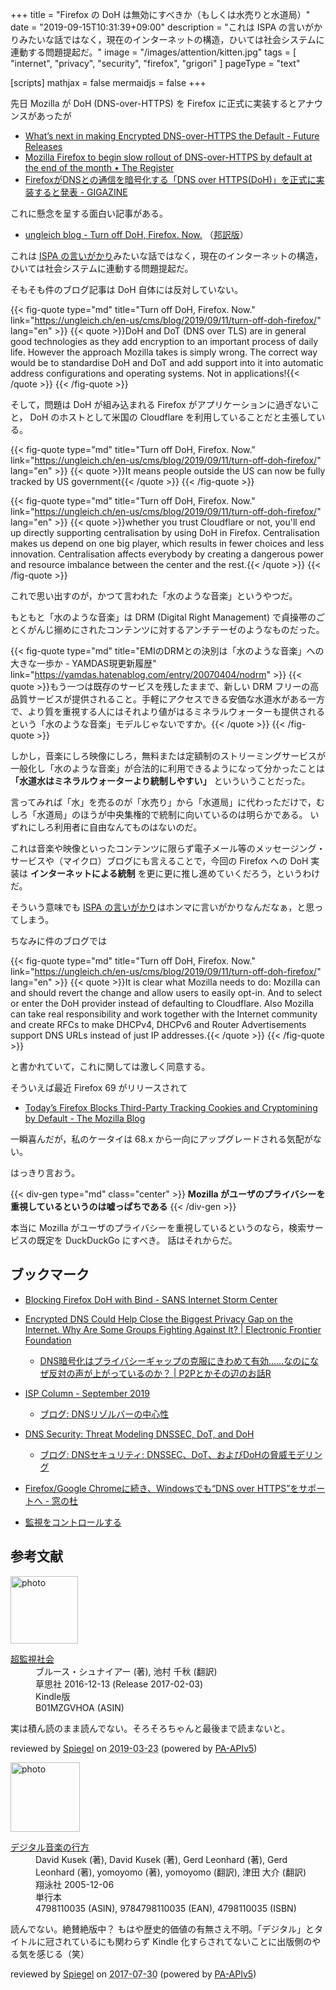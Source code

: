 +++
title = "Firefox の DoH は無効にすべきか（もしくは水売りと水道局）"
date =  "2019-09-15T10:31:39+09:00"
description = "これは ISPA の言いがかりみたいな話ではなく，現在のインターネットの構造，ひいては社会システムに連動する問題提起だ。"
image = "/images/attention/kitten.jpg"
tags = [ "internet", "privacy", "security", "firefox", "grigori" ]
pageType = "text"

[scripts]
  mathjax = false
  mermaidjs = false
+++

先日 Mozilla が DoH (DNS-over-HTTPS) を Firefox に正式に実装するとアナウンスがあったが

- [What’s next in making Encrypted DNS-over-HTTPS the Default - Future Releases](https://blog.mozilla.org/futurereleases/2019/09/06/whats-next-in-making-dns-over-https-the-default/)
- [Mozilla Firefox to begin slow rollout of DNS-over-HTTPS by default at the end of the month • The Register](https://www.theregister.co.uk/2019/09/09/mozilla_firefox_dns/)
- [FirefoxがDNSとの通信を暗号化する「DNS over HTTPS(DoH)」を正式に実装すると発表 - GIGAZINE](https://gigazine.net/news/20190910-mozilla-firefox-dns-over-https/)

これに懸念を呈する面白い記事がある。

- [ungleich blog - Turn off DoH, Firefox. Now.](https://ungleich.ch/en-us/cms/blog/2019/09/11/turn-off-doh-firefox/) （[邦訳版](https://okuranagaimo.blogspot.com/2019/09/firefoxdoh.html "ブログ: Firefoxよ、DoHをオフにしろ、今すぐ")）

これは [ISPA の言いがかり]みたいな話ではなく，現在のインターネットの構造，ひいては社会システムに連動する問題提起だ。

そもそも件のブログ記事は DoH 自体には反対していない。

{{< fig-quote type="md" title="Turn off DoH, Firefox. Now." link="https://ungleich.ch/en-us/cms/blog/2019/09/11/turn-off-doh-firefox/" lang="en" >}}
{{< quote >}}DoH and DoT (DNS over TLS) are in general good technologies as they add encryption to an important process of daily life. However the approach Mozilla takes is simply wrong. The correct way would be to standardise DoH and DoT and add support into it into automatic address configurations and operating systems. Not in applications!{{< /quote >}}
{{< /fig-quote >}}

そして，問題は DoH が組み込まれる Firefox がアプリケーションに過ぎないこと， DoH のホストとして米国の Cloudflare を利用していることだと主張している。

{{< fig-quote type="md" title="Turn off DoH, Firefox. Now." link="https://ungleich.ch/en-us/cms/blog/2019/09/11/turn-off-doh-firefox/" lang="en" >}}
{{< quote >}}It means people outside the US can now be fully tracked by US government{{< /quote >}}
{{< /fig-quote >}}

{{< fig-quote type="md" title="Turn off DoH, Firefox. Now." link="https://ungleich.ch/en-us/cms/blog/2019/09/11/turn-off-doh-firefox/" lang="en" >}}
{{< quote >}}whether you trust Cloudflare or not, you'll end up directly supporting centralisation by using DoH in Firefox. Centralisation makes us depend on one big player, which results in fewer choices and less innovation. Centralisation affects everybody by creating a dangerous power and resource imbalance between the center and the rest.{{< /quote >}}
{{< /fig-quote >}}

これで思い出すのが，かつて言われた「水のような音楽」というやつだ。

もともと「水のような音楽」は DRM (Digital Right Management) で貞操帯のごとくがんじ搦めにされたコンテンツに対するアンチテーゼのようなものだった。

{{< fig-quote type="md" title="EMIのDRMとの決別は「水のような音楽」への大きな一歩か - YAMDAS現更新履歴" link="https://yamdas.hatenablog.com/entry/20070404/nodrm" >}}
{{< quote >}}もう一つは既存のサービスを残したままで、新しい DRM フリーの高品質サービスが提供されること。手軽にアクセスできる安価な水道水がある一方で、より質を重視する人にはそれより値がはるミネラルウォーターも提供されるという「水のような音楽」モデルじゃないですか。{{< /quote >}}
{{< /fig-quote >}}

しかし，音楽にしろ映像にしろ，無料または定額制のストリーミングサービスが一般化し「水のような音楽」が合法的に利用できるようになって分かったことは
**「水道水はミネラルウォーターより統制しやすい」**
といういうことだった。

言ってみれば「水」を売るのが「水売り」から「水道局」に代わっただけで，むしろ「水道局」のほうが中央集権的で統制に向いているのは明らかである。
いずれにしろ利用者に自由なんてものはないのだ。

これは音楽や映像といったコンテンツに限らず電子メール等のメッセージング・サービスや（マイクロ）ブログにも言えることで，今回の Firefox への DoH 実装は **インターネットによる統制** を更に更に推し進めていくだろう，というわけだ。

そういう意味でも [ISPA の言いがかり]はホンマに言いがかりなんだなぁ，と思ってしまう。

ちなみに件のブログでは

{{< fig-quote type="md" title="Turn off DoH, Firefox. Now." link="https://ungleich.ch/en-us/cms/blog/2019/09/11/turn-off-doh-firefox/" lang="en" >}}
{{< quote >}}It is clear what Mozilla needs to do: Mozilla can and should revert the change and allow users to easily opt-in. And to select or enter the DoH provider instead of defaulting to Cloudflare. Also Mozilla can take real responsibility and work together with the Internet community and create RFCs to make DHCPv4, DHCPv6 and Router Advertisements support DNS URLs instead of just IP addresses.{{< /quote >}}
{{< /fig-quote >}}

と書かれていて，これに関しては激しく同意する。

そういえば最近 Firefox 69 がリリースされて

- [Today’s Firefox Blocks Third-Party Tracking Cookies and Cryptomining by Default - The Mozilla Blog](https://blog.mozilla.org/blog/2019/09/03/todays-firefox-blocks-third-party-tracking-cookies-and-cryptomining-by-default/)

一瞬喜んだが，私のケータイは 68.x から一向にアップグレードされる気配がない。

はっきり言おう。

{{< div-gen type="md" class="center" >}}
**Mozilla がユーザのプライバシーを重視しているというのは嘘っぱちである**
{{< /div-gen >}}

本当に Mozilla がユーザのプライバシーを重視しているというのなら，検索サービスの既定を DuckDuckGo にすべき。
話はそれからだ。

## ブックマーク

- [Blocking Firefox DoH with Bind - SANS Internet Storm Center](https://isc.sans.edu/forums/diary/Blocking+Firefox+DoH+with+Bind/25316/)
- [Encrypted DNS Could Help Close the Biggest Privacy Gap on the Internet. Why Are Some Groups Fighting Against It? | Electronic Frontier Foundation](https://www.eff.org/deeplinks/2019/09/encrypted-dns-could-help-close-biggest-privacy-gap-internet-why-are-some-groups)
    - [DNS暗号化はプライバシーギャップの克服にきわめて有効……なのになぜ反対の声が上がっているのか？ | P2Pとかその辺のお話R](https://p2ptk.org/privacy/2794)
- [ISP Column - September 2019](https://www.potaroo.net/ispcol/2019-09/centrality.html)
    - [ブログ: DNSリゾルバーの中心性](https://okuranagaimo.blogspot.com/2019/09/dns.html)
- [DNS Security: Threat Modeling DNSSEC, DoT, and DoH](https://www.netmeister.org/blog/doh-dot-dnssec.html)
    - [ブログ: DNSセキュリティ: DNSSEC、DoT、およびDoHの脅威モデリング](https://okuranagaimo.blogspot.com/2019/10/dns-dnssecdotdoh.html)
- [Firefox/Google Chromeに続き、Windowsでも“DNS over HTTPS”をサポートへ - 窓の杜](https://forest.watch.impress.co.jp/docs/news/1220173.html)

- [監視をコントロールする](https://baldanders.info/blog/000490/)

[ISPA の言いがかり]: https://www.ispa.org.uk/ispa-announces-finalists-for-2019-internet-heroes-and-villains-trump-and-mozilla-lead-the-way-as-villain-nominees/ "ISPA announces finalists for 2019 Internet Heroes and Villains: Trump and Mozilla lead the way as Villain nominees » Press Releases | The Internet Service Providers Association"

## 参考文献

<div class="hreview">
  <div class="photo"><a class="item url" href="https://www.amazon.co.jp/dp/B01MZGVHOA?tag=baldandersinf-22&linkCode=ogi&th=1&psc=1"><img src="https://m.media-amazon.com/images/I/51T6PBdGbyL._SL160_.jpg" width="108" alt="photo"></a></div>
  <dl class="fn">
    <dt><a href="https://www.amazon.co.jp/dp/B01MZGVHOA?tag=baldandersinf-22&linkCode=ogi&th=1&psc=1">超監視社会</a></dt>
    <dd>ブルース・シュナイアー (著), 池村 千秋 (翻訳)</dd>
    <dd>草思社 2016-12-13 (Release 2017-02-03)</dd>
    <dd>Kindle版</dd>
    <dd>B01MZGVHOA (ASIN)</dd>
  </dl>
  <p class="description">実は積ん読のまま読んでない。そろそろちゃんと最後まで読まないと。</p>
  <p class="powered-by">reviewed by <a href='#maker' class='reviewer'>Spiegel</a> on <abbr class="dtreviewed" title="2019-03-23">2019-03-23</abbr> (powered by <a href="https://affiliate.amazon.co.jp/assoc_credentials/home">PA-APIv5</a>)</p>
</div>

<div class="hreview">
  <div class="photo"><a class="item url" href="https://www.amazon.co.jp/dp/4798110035?tag=baldandersinf-22&linkCode=ogi&th=1&psc=1"><img src="https://m.media-amazon.com/images/I/51HINm31mtL._SL160_.jpg" width="111" alt="photo"></a></div>
  <dl class="fn">
    <dt><a href="https://www.amazon.co.jp/dp/4798110035?tag=baldandersinf-22&linkCode=ogi&th=1&psc=1">デジタル音楽の行方</a></dt>
    <dd>David Kusek (著), David Kusek (著), Gerd Leonhard (著), Gerd Leonhard (著), yomoyomo (著), yomoyomo (翻訳), 津田 大介 (翻訳)</dd>
    <dd>翔泳社 2005-12-06</dd>
    <dd>単行本</dd>
    <dd>4798110035 (ASIN), 9784798110035 (EAN), 4798110035 (ISBN)</dd>
  </dl>
  <p class="description">読んでない。絶賛絶版中？ もはや歴史的価値の有無さえ不明。「デジタル」とタイトルに冠されているにも関わらず Kindle 化すらされてないことに出版側のやる気を感じる（笑）</p>
  <p class="powered-by">reviewed by <a href='#maker' class='reviewer'>Spiegel</a> on <abbr class="dtreviewed" title="2017-07-30">2017-07-30</abbr> (powered by <a href="https://affiliate.amazon.co.jp/assoc_credentials/home">PA-APIv5</a>)</p>
</div>
